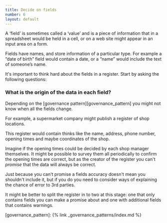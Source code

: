 ```yaml
---
title: Decide on fields
number: 6
layout: default
---
```


A ‘field’ is sometimes called a ‘value’ and is a piece of information that in a spreadsheet would be held in a cell, or on a web site might appear in an input area on a form.

Fields have names, and store information of a particular type. For example a “date of birth” field would contain a date, or a “name” would include the text of someone’s name.

It's important to think hard about the fields in a register. Start by asking the following questions:

### What is the origin of the data in each field?

Depending on the [governance pattern][governance_pattern] you might not know when all the fields change.

For example, a supermarket company might publish a register of shop locations.

This register would contain thinks like the name, address, phone number, opening times and maybe coordinates of the shop.

Imagine if the opening times could be decided by each shop manager themselves. It might be possible to survey them all periodically to confirm the opening times are correct, but as the creator of the register you can't _promise_ that the data will always be correct.

Just because you can't promise a fields accuracy doesn't mean you shouldn't include it, but if you do you need to consider ways of explaining the chance of error to 3rd parties.

It might be better to split the register in to two at this stage: one that only contains fields you can make a promise about and one with additional fields that contains warnings.


[governance_pattern]: {% link _governance_patterns/index.md %}
